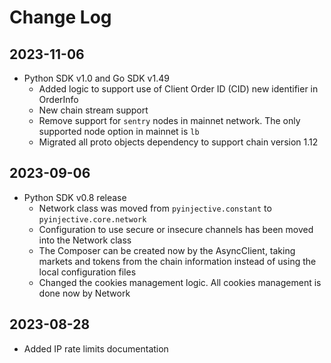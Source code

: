 # Change Log

## 2023-11-06
- Python SDK v1.0 and Go SDK v1.49
  - Added logic to support use of Client Order ID (CID) new identifier in OrderInfo
  - New chain stream support
  - Remove support for `sentry` nodes in mainnet network. The only supported node option in mainnet is `lb`
  - Migrated all proto objects dependency to support chain version 1.12

## 2023-09-06
- Python SDK v0.8 release
    - Network class was moved from `pyinjective.constant` to `pyinjective.core.network`
    - Configuration to use secure or insecure channels has been moved into the Network class
    - The Composer can be created now by the AsyncClient, taking markets and tokens from the chain information instead of using the local configuration files
    - Changed the cookies management logic. All cookies management is done now by Network

## 2023-08-28
- Added IP rate limits documentation